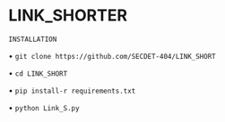 # LINK_SHORTER

`INSTALLATION`

• `git clone https://github.com/SECDET-404/LINK_SHORT`

• `cd LINK_SHORT`

• `pip install-r requirements.txt`

• `python Link_S.py`
